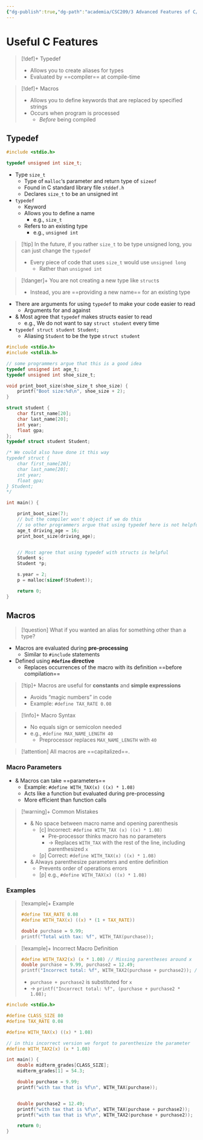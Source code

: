 ```yaml
---
{"dg-publish":true,"dg-path":"academia/CSC209/3 Advanced Features of C/Useful C Features - Typedef, Macros.md","permalink":"/academia/csc-209/3-advanced-features-of-c/useful-c-features-typedef-macros/","tags":["cs","lecture","note","university"],"created":"2025-02-10T18:01:31.601-05:00","updated":"2025-02-11T02:51:31.908-05:00"}
---
```



# Useful C Features

> [!def]+ Typedef
> - Allows you to create aliases for types
> - Evaluated by ==compiler== at compile-time

> [!def]+ Macros
> - Allows you to define keywords that are replaced by specified strings
> - Occurs when program is processed
>     - *Before* being compiled

## Typedef

```c
#include <stdio.h>

typedef unsigned int size_t;
```

- Type `size_t`
    - Type of `malloc`‘s parameter and return type of `sizeof`
    - Found in C standard library file `stddef.h`
    - Declares `size_t` to be an unsigned int
- `typedef`
    - Keyword
    - Allows you to define a name
        - e.g., `size_t`
    - Refers to an existing type
        - e.g., `unsigned int`

> [!tip] In the future, if you rather `size_t` to be type unsigned long, you can just change the `typedef`
> - Every piece of code that uses `size_t` would use `unsigned long`
>     - Rather than `unsigned int`

> [!danger]+ You are not creating a new type like `struct`s
> - Instead, you are ==providing a new name== for an existing type

- There are arguments for using `typedef` to make your code easier to read
    - Arguments for and against
- & Most agree that `typedef` makes structs easier to read
    - e.g., We do not want to say `struct student` every time
- `typedef struct student Student;`
    - Aliasing `Student` to be the type `struct student`

```c title:typedef_example.c
#include <stdio.h>
#include <stdlib.h>

// some programmers argue that this is a good idea
typedef unsigned int age_t; 
typedef unsigned int shoe_size_t;

void print_boot_size(shoe_size_t shoe_size) { 
    printf("Boot size:%d\n", shoe_size + 2);
}

struct student {
    char first_name[20];
    char last_name[20];
    int year;
    float gpa;
};
typedef struct student Student;

/* We could also have done it this way
typedef struct {
    char first_name[20];
    char last_name[20];
    int year;
    float gpa;
} Student;
*/

int main() {

    print_boot_size(7);
    // but the compiler won't object if we do this
    // so other programmers argue that using typedef here is not helpful
    age_t driving_age = 16;
    print_boot_size(driving_age);


    // Most agree that using typedef with structs is helpful
    Student s;
    Student *p;

    s.year = 2;
    p = malloc(sizeof(Student));

    return 0;
}
```

## Macros

> [!question] What if you wanted an alias for something other than a type?

- Macros are evaluated during **pre-processing**
    - Similar to `#include` statements
- Defined using **`#define` directive**
    - Replaces occurrences of the macro with its definition ==before compilation==

> [!tip]+ Macros are useful for **constants** and **simple expressions**
> - Avoids “magic numbers” in code
> - Example: `#define TAX_RATE 0.08`

> [!info]+ Macro Syntax
> - No equals sign or semicolon needed
> - e.g., `#define MAX_NAME_LENGTH 40`
>     - Preprocessor replaces `MAX_NAME_LENGTH` with `40`

> [!attention] All macros are ==capitalized==.

### Macro Parameters

- & Macros can take ==parameters==
    - Example: `#define WITH_TAX(x) ((x) * 1.08)`
    - Acts like a function but evaluated during pre-processing
    - More efficient than function calls

> [!warning]+ Common Mistakes
> - & No space between macro name and opening parenthesis
>     - [c] Incorrect: `#define WITH_TAX (x) ((x) * 1.08)`
>         - Pre-processor thinks macro has no parameters
>         - → Replaces `WITH_TAX` with the rest of the line, including parenthesized `x`
>     - [p] Correct: `#define WITH_TAX(x) ((x) * 1.08)`
> - & Always parenthesize parameters and entire definition
>     - Prevents order of operations errors
>     - [p] e.g., `#define WITH_TAX(x) ((x) * 1.08)`

### Examples

> [!example]+ Example
>
> ```c
> #define TAX_RATE 0.08
> #define WITH_TAX(x) ((x) * (1 + TAX_RATE))
>
> double purchase = 9.99;
> printf("Total with tax: %f", WITH_TAX(purchase));
> ```

> [!example]+ Incorrect Macro Definition
>
> ```c
> #define WITH_TAX2(x) (x * 1.08) // Missing parentheses around x
> double purchase = 9.99, purchase2 = 12.49;
> printf("Incorrect total: %f", WITH_TAX2(purchase + purchase2)); // Error: tax only applied to purchase2
> ```
> - `purchase + purchase2` is substituted for `x`
> - → `printf("Incorrect total: %f", (purchase + purchase2 * 1.08);`

```c title:macro_example.c
#include <stdio.h>

#define CLASS_SIZE 80
#define TAX_RATE 0.08

#define WITH_TAX(x) ((x) * 1.08)

// in this incorrect version we forgot to parenthesize the parameter
#define WITH_TAX2(x) (x * 1.08)

int main() {
    double midterm_grades[CLASS_SIZE];
    midterm_grades[1] = 54.3;

    double purchase = 9.99;
    printf("with tax that is %f\n", WITH_TAX(purchase));


    double purchase2 = 12.49;
    printf("with tax that is %f\n", WITH_TAX(purchase + purchase2));
    printf("with tax that is %f\n", WITH_TAX2(purchase + purchase2));

    return 0;
}
```
